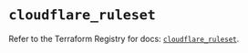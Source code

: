 # `cloudflare_ruleset`

Refer to the Terraform Registry for docs: [`cloudflare_ruleset`](https://registry.terraform.io/providers/cloudflare/cloudflare/4.12.0/docs/resources/ruleset).
